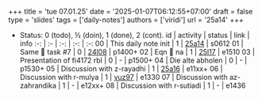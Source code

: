 +++
title = 'tue 07.01.25'
date = '2025-01-07T06:12:55+07:00'
draft = false
type = 'slides'
tags = ['daily-notes']
authors = ['viridi']
url = '25a14'
+++
<!--more-->

+ Status: 0 (todo), &half; (doin), 1 (done), 2 (cont).
id | activity | status | link | info
:-: | :- | :-: | :-: | :-:
00 | This daily note init           | 1 | [25a14](/rusn/25a14) | s0612
01 | Same 🦙 task #7                | 0 | [24l08](/rusn/24l08) | p1400+
02 | Eqn 🦙 na                      | 1 | [25l17](/rusn/25a17) | e1510
03 | Presentation of fi4172 rbl     | 0 | - | p1500+
04 | Die alte abholen               | 0 | - | p1530+
05 | Discussion with z-rayadhi      | 1 | [25a16](/rusn/25a16) | e11xx+
06 | Discussion with r-mulya        | 1 | [vuz97](https://osf.io/vuz97/) | e1330
07 | Discussion with az-zahrandika  | 1 | - | e12xx+
08 | Discussion with r-sutiadi      | 1 | - | e1436

